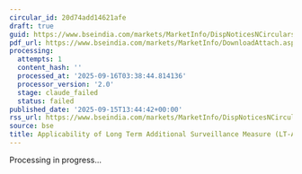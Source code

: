 ```yaml
---
circular_id: 20d74add14621afe
draft: true
guid: https://www.bseindia.com/markets/MarketInfo/DispNoticesNCirculars.aspx?Noticeid={77A8F589-2B05-4049-A234-E085C4E24169}&noticeno=20250915-59&dt=09/15/2025&icount=59&totcount=81&flag=0
pdf_url: https://www.bseindia.com/markets/MarketInfo/DownloadAttach.aspx?id=20250915-59&attachedId=f6773406-f858-4689-831e-bc28c5f50916
processing:
  attempts: 1
  content_hash: ''
  processed_at: '2025-09-16T03:38:44.814136'
  processor_version: '2.0'
  stage: claude_failed
  status: failed
published_date: '2025-09-15T13:44:42+00:00'
rss_url: https://www.bseindia.com/markets/MarketInfo/DispNoticesNCirculars.aspx?Noticeid={77A8F589-2B05-4049-A234-E085C4E24169}&noticeno=20250915-59&dt=09/15/2025&icount=59&totcount=81&flag=0
source: bse
title: Applicability of Long Term Additional Surveillance Measure (LT-ASM)
---
```


Processing in progress...